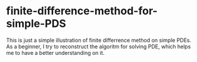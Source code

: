# finite-difference-method-for-simple-PDS
This is just a simple illustration of finite differrence method on simple PDEs. As a beginner, I try to reconstruct the algoritm for solving PDE, which helps me to have a better understanding on it.
